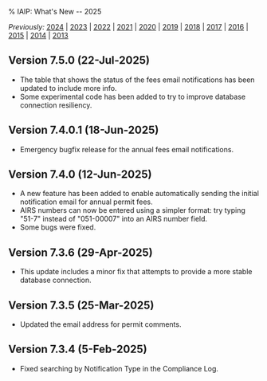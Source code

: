 % IAIP: What's New -- 2025

*Previously:*
[2024](changelog-2024.html) |
[2023](changelog-2023.html) |
[2022](changelog-2022.html) |
[2021](changelog-2021.html) |
[2020](changelog-2020.html) |
[2019](changelog-2019.html) |
[2018](changelog-2018.html) |
[2017](changelog-2017.html) |
[2016](changelog-2016.html) |
[2015](changelog-2015.html) |
[2014](changelog-2014.html) |
[2013](changelog-2013.html)

## Version 7.5.0 <span>(22-Jul-2025)</span>

* The table that shows the status of the fees email notifications has been updated to include more info.
* Some experimental code has been added to try to improve database connection resiliency.

## Version 7.4.0.1 <span>(18-Jun-2025)</span>

* Emergency bugfix release for the annual fees email notifications.

## Version 7.4.0 <span>(12-Jun-2025)</span>

* A new feature has been added to enable automatically sending the initial notification email for annual permit fees.
* AIRS numbers can now be entered using a simpler format: try typing "51-7" instead of "051-00007" into an AIRS number field.
* Some bugs were fixed.

## Version 7.3.6 <span>(29-Apr-2025)</span>

* This update includes a minor fix that attempts to provide a more stable database connection.

## Version 7.3.5 <span>(25-Mar-2025)</span>

* Updated the email address for permit comments.

## Version 7.3.4 <span>(5-Feb-2025)</span>

* Fixed searching by Notification Type in the Compliance Log.
